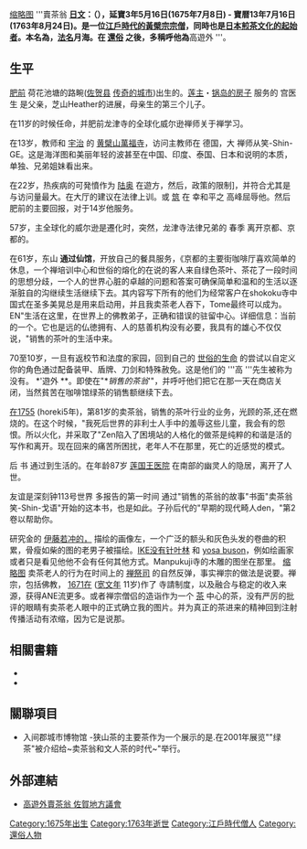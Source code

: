 [缩略图](https://zh.wikipedia.org/wiki/File:A_portrait_of_Baisaoh_by_Ito_Jakuchu_売茶翁_若冲筆.jpg "fig:缩略图") '''賣茶翁 **[日文](https://zh.wikipedia.org/wiki/日文 "wikilink")：（），延寶3年5月16日(1675年7月8日) - 寶暦13年7月16日(1763年8月24日)。是一位[江戶時代的](https://zh.wikipedia.org/wiki/江戶時代 "wikilink")[黃檗宗宗僧](https://zh.wikipedia.org/wiki/黃檗宗 "wikilink")，同時也是[日本煎茶文化的起始者](https://zh.wikipedia.org/wiki/煎茶_\(日本茶\) "wikilink")。本名為，[法名](https://zh.wikipedia.org/wiki/法名 "wikilink")**月海**。在 [還俗](../Page/還俗.md "wikilink") 之後，多稱呼他為**高遊外 '''。

## 生平

[肥前](https://zh.wikipedia.org/wiki/肥前國 "wikilink") 荷花池塘的路畹([佐贺县](../Page/佐贺县.md "wikilink") [传奇的城市](https://zh.wikipedia.org/wiki/佐賀市 "wikilink"))出生的。[莲主](../Page/佐賀藩.md "wikilink")・[锅岛的房子](https://zh.wikipedia.org/wiki/鍋島氏 "wikilink") 服务的 宫医生 是父亲，芝山Heather的进展，母亲生的第三个儿子。

在11岁的时候任命，并肥前龙津寺的全球化威尔逊禅师关于禅学习。

在13岁，教师和 [宇治](../Page/宇治市.md "wikilink") 的 [黄檗山萬福寺](https://zh.wikipedia.org/wiki/萬福寺_\(宇治市\) "wikilink")，访问主教师在 德国，大 禅师从笑-Shin-GE。这是海洋图和美丽年轻的波甚至在中国、印度、泰国、日本和说明的本质，单独、兄弟姐妹看出来。

在22岁，热疾病的可発憤作为 [陆奥](../Page/陸奧國.md "wikilink") 在遊方，然后，政策的限制\]，并符合尤其是与访问量最大。在大厅的建议在法律上训。或 [筑](https://zh.wikipedia.org/wiki/筑紫國 "wikilink") 在 幸和平之 高峰屈辱他。然后肥前的主要回报，对于14岁他服务。

57岁，主全球化的威尔逊是遷化时，突然，龙津寺法律兄弟的 春季 离开京都、京都的。

在61岁，东山 **通过仙馆**，开放自己的餐具服务，《京都的主要街咖啡厅喜欢简单的休息，一个禅培训中心和世俗的熔化的在说的客人来自绿色茶叶、茶花了一段时间的思想分歧，一个人的世界心脏的卓越的问题和答案可确保简单和温和的生活以逐渐脏自的沟继续生活继续下去。其内容写下所有的他们为经常客户在shokoku寺中国式在圣多美晃总是用来启动用，并且我卖茶老人吞下，Tome最终可以成为。EN"生活在这里，在世界上的佛教弟子，正确和错误的驻留中心。详细信息：当前的一个。它也是远的仏徳拥有、人的慈善机构没有必要，我具有的雄心不仅仅说，"销售的茶叶的生活中来。

70至10岁，一旦有返校节和法度的家园，回到自己的 [世俗的生命](../Page/還俗.md "wikilink") 的尝试以自定义你的角色通过配备装甲、盾牌、刀剑和特殊赦免。这是他们的 '''高 '''先生被称为没有。 *'遊外 **。即使在"**销售的茶翁*'"，并呼吁他们把它在那一天在商店关闭，当然貧苦在咖啡馆绿茶的销售额继续下去。

[在1755](https://zh.wikipedia.org/wiki/1755年 "wikilink") (horeki5年)，第81岁的卖茶翁，销售的茶叶行业的业务，光顾的茶,还在燃烧的。在这个时候，"我死后世界的非利士人手中的羞辱这些儿童，我会有的怨恨。所以火化，并采取了"Zen陷入了困境站的人格化的做茶是纯粹的和谐是活的写作和离开。现在回来的痛苦所困扰，老年人不在那里，死亡的近感觉的模式。

后 书 通过到生活的。在年龄87岁 [莲国王医院](../Page/三十三間堂.md "wikilink") 在南部的幽灵人的隐居，离开了人世。

友谊是深刻钟113号世界 多报告的第一时间 通过"销售的茶翁的故事"书面"卖茶翁笑-Shin-戈语"开始的这本书，也是如此。子孙后代的"早期的现代畸人den，"第2卷以帮助你。

研究金的 [伊藤若冲的，](https://zh.wikipedia.org/wiki/伊藤若冲 "wikilink") 描绘的画像左，一个广泛的额头和灰色头发的卷曲的积累，骨瘦如柴的图的老男子被描绘。[IKE没有针叶林](../Page/池大雅.md "wikilink") 和 [yosa buson](../Page/與謝蕪村.md "wikilink")，例如绘画家或者只是看见他他不会有任何其他方式。Manpukuji寺的木雕的图坐在那里。 [缩略图](https://zh.wikipedia.org/wiki/File:Honoring_monument_for_Baisao_at_Ryushin-ji_Saga.jpeg "fig:缩略图") 卖茶老人的行为在时间上的 [禅祭司](../Page/僧伽.md "wikilink") 的自然反弹，事实禅宗的做法是说要。禅宗，包括佛教， [1671在](https://zh.wikipedia.org/wiki/1671年 "wikilink") ([宽文年](https://zh.wikipedia.org/wiki/寬文 "wikilink") 11岁)作了 寺請制度，以及融合与稳定的收入来源，获得ANE流更多。或者禅宗僧侣的造诣作为一个 [茶](../Page/抹茶.md "wikilink") 中心的茶，没有严厉的批评的眼睛有卖茶老人眼中的正式确立我的图片。并为真正的茶进来的精神回到注射传播活动有浓缩，因为它是说那。

## 相關書籍

  -
  -
## 關聯項目

  - 入间郡城市博物馆 -狭山茶的主要茶作为一个展示的是.在2001年展览""绿茶"被介绍给\~卖茶翁和文人茶的时代\~"举行。

## 外部連結

  - [高遊外賣茶翁 佐賀地方議會](http://www.kouyugaibaisao.com/)

[Category:1675年出生](https://zh.wikipedia.org/wiki/Category:1675年出生 "wikilink") [Category:1763年逝世](https://zh.wikipedia.org/wiki/Category:1763年逝世 "wikilink") [Category:江戶時代僧人](https://zh.wikipedia.org/wiki/Category:江戶時代僧人 "wikilink") [Category:還俗人物](https://zh.wikipedia.org/wiki/Category:還俗人物 "wikilink")